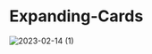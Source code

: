 # Expanding-Cards
 
![2023-02-14 (1)](https://user-images.githubusercontent.com/111579457/218724373-f3d5b774-6162-444d-b4ea-7b10d1860d4b.png)
